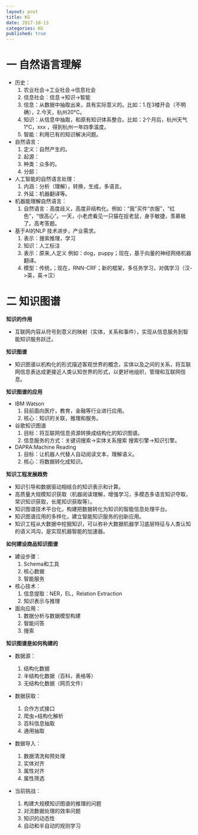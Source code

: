 ```yaml
---
layout: post
title: KG
date: 2017-10-13
categories: KG
published: true
---
```


# 一 自然语言理解
* 历史：
	1. 农业社会->工业社会->信息社会
	2. 信息社会：信息->知识->智能
	3. 信息：从数据中抽取出来，具有实际意义的。比如：1.在3楼开会（不明确），2.今天，杭州20°C。
	4. 知识：从信息中抽取，和原有知识体系整合。比如：2个月后，杭州天气1°C，xxx ，得到杭州一年四季温度。
	5. 智能：利用已有的知识解决问题。
* 自然语言：
	1. 定义：自然产生的。
	2. 起源：
	3. 种类：众多的。
	4. 分部：
* 人工智能的自然语言处理：
	1. 内涵：分析（理解），转换，生成，多语言。
	2. 外延：机器翻译等。
* 机器能理解自然语言：
	1. 自然语言：高度歧义，高度非结构化。例如：“我”买件“衣服”，“红色”，“很高心”。一天，小老虎看见一只猫在捉老鼠，身手敏捷，羡慕极了。高考答题。
* 基于AI的NLP
  技术进步，产业需求。
    1. 表示：搜索推理，学习
    2. 知识：人工标注
    3. 表示：原来,人定义 例如：dog，puppy；现在，基于向量的神经网络机器翻译。
    4. 模型：传统，；现在，RNN-CRF；新的框架，多任务学习，对偶学习（汉->英，英->汉）

# 二 知识图谱

**知识的作用**
* 互联网内容从符号到意义的映射（实体，关系和事件），实现从信息服务到智能知识服务跃迁。

**知识图谱**
* 知识图谱以机构化的形式描述客观世界的概念，实体以及之间的关系，将互联网信息表达成更接近人类认知世界的形式，以更好地组织，管理和互联网信息。
 
**知识图谱的应用**
* IBM Watson
	1. 目前面向医疗，教育，金融等行业进行应用。
	2. 核心：知识的关联，推理和服务。
* 谷歌知识图谱
	1. 目标：将互联网信息资源转换成结构化的知识图谱。
	2. 信息服务的方式：关键词搜索->实体关系搜索 搜索引擎->知识引擎。
* DAPRA:Machine Reading
	1. 目标：让机器人代替人自动阅读文本，理解语义。
	2. 核心：将数据转化成知识。

**知识工程发展趋势**
* 知识引导和数据驱动相结合的知识表示和计算。
* 高质量大规模知识获取（机器阅读理解，增强学习，多模态多语言知识夺取，常识知识获取，长尾知识获取等）。
* 知识图谱技术平台化，构建把数据转化为知识的智能信息处理平台。
* 知识图谱应用的多样化，建立智能知识服务的创新应用。
* 知识工程从大数据中挖掘知识，可以弥补大数据机器学习底层特征与人类认知的语义鸿沟，是实现机器智能的加速器。

**如何建设商品知识图谱**
* 建设步骤：
	1. Schema和工具
	2. 核心数据
	3. 智能服务
* 核心技术：
	1. 信息提取：NER，EL，Relation Extraction
	2. 知识表示与推理
* 面向应用：
	1. 数据分析与数据模型构建
	2. 智能问答
	3. 搜索
	
**知识图谱是如何构建的**
* 数据源：
	1. 结构化数据
	2. 半结构化数据（百科，表格等）
	3. 无结构化数据（网页文件）
* 数据获取：
	1. 合作方式接口
	2. 爬虫+结构化解析
	3. 百科信息抽取
	4. 通用抽取
* 数据导入：
	1. 数据清洗和预处理
	2. 实体对齐
	3. 属性对齐
	4. 属性筛选
	
* 当前挑战：
	1. 构建大规模知识图谱的推理的问题
	2. 对流数据处理的效率问题
	3. 知识的动态性
	4. 自动和半自动的规则学习